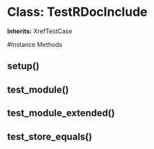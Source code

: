 # Class: TestRDocInclude
**Inherits:** XrefTestCase
    




#Instance Methods
## setup() [](#method-i-setup)

## test_module() [](#method-i-test_module)

## test_module_extended() [](#method-i-test_module_extended)

## test_store_equals() [](#method-i-test_store_equals)

